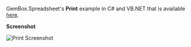 GemBox.Spreadsheet's **Print** example in C# and VB.NET that is available [here](https://www.gemboxsoftware.com/spreadsheet/examples/c-sharp-vb-net-print-excel/451).

**Screenshot**


![Print Screenshot](https://www.gemboxsoftware.com/Spreadsheet/Examples/Content/CommonUses/Print/Print.png)